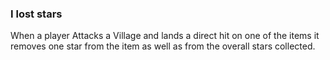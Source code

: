 ### I lost stars
When a player Attacks a Village and lands a direct hit on one of the items it removes one star from the item as well as from the overall stars collected. 
